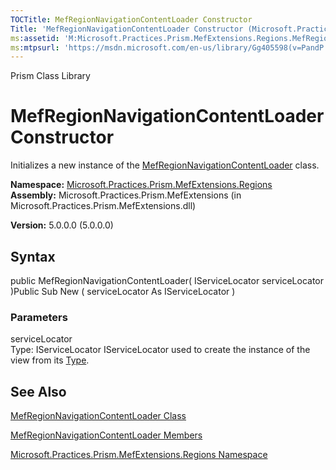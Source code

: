 ```yaml
---
TOCTitle: MefRegionNavigationContentLoader Constructor
Title: 'MefRegionNavigationContentLoader Constructor (Microsoft.Practices.Prism.MefExtensions.Regions)'
ms:assetid: 'M:Microsoft.Practices.Prism.MefExtensions.Regions.MefRegionNavigationContentLoader.\#ctor(Microsoft.Practices.ServiceLocation.IServiceLocator)'
ms:mtpsurl: 'https://msdn.microsoft.com/en-us/library/Gg405598(v=PandP.50)'
---
```


Prism Class Library

MefRegionNavigationContentLoader Constructor
============================================

Initializes a new instance of the [MefRegionNavigationContentLoader](https://msdn.microsoft.com/library/microsoft.practices.prism.mefextensions.regions.mefregionnavigationcontentloader) class.

**Namespace:** [Microsoft.Practices.Prism.MefExtensions.Regions](https://msdn.microsoft.com/library/microsoft.practices.prism.mefextensions.regions)
**Assembly:** Microsoft.Practices.Prism.MefExtensions (in Microsoft.Practices.Prism.MefExtensions.dll)

**Version:** 5.0.0.0 (5.0.0.0)

## Syntax


public MefRegionNavigationContentLoader( IServiceLocator serviceLocator )Public Sub New ( serviceLocator As IServiceLocator )

### Parameters

serviceLocator  
Type: IServiceLocator
IServiceLocator used to create the instance of the view from its [Type](http://msdn.microsoft.com/en-us/library/42892f65).

See Also
--------


[MefRegionNavigationContentLoader Class](https://msdn.microsoft.com/library/microsoft.practices.prism.mefextensions.regions.mefregionnavigationcontentloader)

[MefRegionNavigationContentLoader Members](https://msdn.microsoft.com/allmembers.t:microsoft.practices.prism.mefextensions.regions.mefregionnavigationcontentloader)

[Microsoft.Practices.Prism.MefExtensions.Regions Namespace](https://msdn.microsoft.com/library/microsoft.practices.prism.mefextensions.regions)
